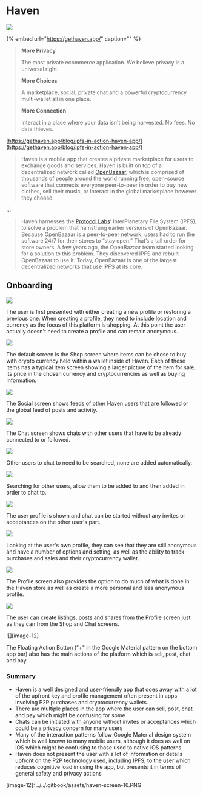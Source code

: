 # Haven

![](../../.gitbook/assets/haven-logo-small.png)

{% embed url="https://gethaven.app/" caption="" %}

> **More Privacy**
>
> The most private ecommerce application. We believe privacy is a universal right.
>
> **More Choices**
>
> A marketplace, social, private chat and a powerful cryptocurrency multi-wallet all in one place.
>
> **More Connection**
>
> Interact in a place where your data isn't being harvested. No fees. No data thieves.

[https://gethaven.app/blog/ipfs-in-action-haven-app/](https://gethaven.app/blog/ipfs-in-action-haven-app/)

> Haven is a mobile app that creates a private marketplace for users to exchange goods and services. Haven is built on top of a decentralized network called [OpenBazaar](https://openbazaar.org/), which is comprised of thousands of people around the world running free, open-source software that connects everyone peer-to-peer in order to buy new clothes, sell their music, or interact in the global marketplace however they choose.

...

> Haven harnesses the [Protocol Labs](https://protocol.ai/)’ InterPlanetary File System \(IPFS\), to solve a problem that hamstrung earlier versions of OpenBazaar. Because OpenBazaar is a peer-to-peer network, users had to run the software 24/7 for their stores to “stay open.” That’s a tall order for store owners. A few years ago, the OpenBazaar team started looking for a solution to this problem. They discovered IPFS and rebuilt OpenBazaar to use it. Today, OpenBazaar is one of the largest decentralized networks that use IPFS at its core.

## Onboarding

![](../../.gitbook/assets/haven-screen-1.PNG)

The user is first presented with either creating a new profile or restoring a previous one. When creating a profile, they need to include location and currency as the focus of this platform is shopping. At this point the user actually doesn't need to create a profile and can remain anonymous.

![](../../.gitbook/assets/haven-screen-3.PNG)

The default screen is the Shop screen where items can be chose to buy with crypto currency held within a wallet inside of Haven. Each of these items has a typical item screen showing a larger picture of the item for sale, its price in the chosen currency and cryptocurrencies as well as buying information.

![](../../.gitbook/assets/haven-screen-4.PNG)

The Social screen shows feeds of other Haven users that are followed or the global feed of posts and activity.

![](../../.gitbook/assets/haven-screen-6.PNG)

The Chat screen shows chats with other users that have to be already connected to or followed.

![](../../.gitbook/assets/haven-screen-7.PNG)

Other users to chat to need to be searched, none are added automatically.

![](../../.gitbook/assets/haven-screen-8.PNG)

Searching for other users, allow them to be added to and then added in order to chat to.

![](../../.gitbook/assets/haven-screen-9.PNG)

The user profile is shown and chat can be started without any invites or acceptances on the other user's part.

![](../../.gitbook/assets/haven-screen-10.PNG)

Looking at the user's own profile, they can see that they are still anonymous and have a number of options and setting, as well as the ability to track purchases and sales and their cryptocurrency wallet.

![](../../.gitbook/assets/haven-screen-11.PNG)

The Profile screen also provides the option to do much of what is done in the Haven store as well as create a more personal and less anonymous profile.

![](../../.gitbook/assets/haven-screen-12.PNG)

The user can create listings, posts and shares from the Profile screen just as they can from the Shop and Chat screens.

!\[\]\[image-12\]

The Floating Action Button \("+" in the Google Material pattern on the bottom app bar\) also has the main actions of the platform which is sell, post, chat and pay.

### Summary

* Haven is a well designed and user-friendly app that does away with a lot of the upfront key and profile management often present in apps involving P2P purchases and cryptocurrency wallets.
* There are multiple places in the app where the user can sell, post, chat and pay which might be confusing for some
* Chats can be initiated with anyone without invites or acceptances which could be a privacy concern for many users
* Many of the interaction patterns follow Google Material design system which is well known to many mobile users, although it does as well on iOS which might be confusing to those used to native iOS patterns
* Haven does not present the user with a lot of information or details upfront on the P2P technology used, including IPFS, to the user which reduces cognitive load in using the app, but presents it in terms of general safety and privacy actions

\[image-12\]: ../../.gitbook/assets/haven-screen-16.PNG

